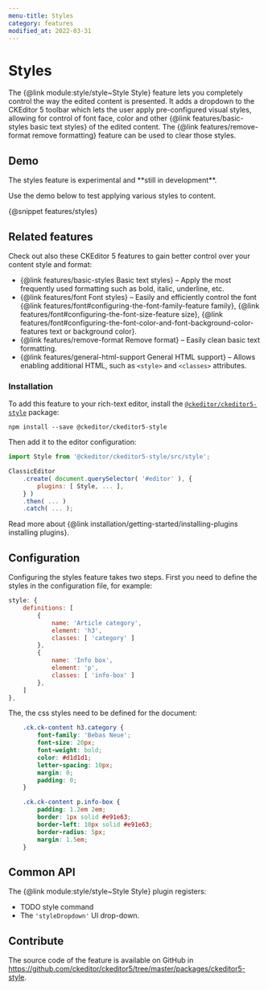 ```yaml
---
menu-title: Styles
category: features
modified_at: 2022-03-31
---
```


# Styles

The {@link module:style/style~Style Style} feature lets you completely control the way the edited content is presented. It adds a dropdown to the CKEditor 5 toolbar which lets the user apply pre-configured visual styles, allowing for control of font face, color and other {@link features/basic-styles basic text styles} of the edited content. The {@link features/remove-format remove formatting} feature can be used to clear those styles.

## Demo

<info-box>
	The styles feature is experimental and **still in development**.
</info-box>

Use the demo below to test applying various styles to content.

{@snippet features/styles}

## Related features

Check out also these CKEditor 5 features to gain better control over your content style and format:
* {@link features/basic-styles Basic text styles} &ndash; Apply the most frequently used formatting such as bold, italic, underline, etc.
* {@link features/font Font styles} &ndash; Easily and efficiently control the font {@link features/font#configuring-the-font-family-feature family}, {@link features/font#configuring-the-font-size-feature size}, {@link features/font#configuring-the-font-color-and-font-background-color-features text or background color}.
* {@link features/remove-format Remove format} &ndash; Easily clean basic text formatting.
* {@link features/general-html-support General HTML support} &ndash; Allows enabling additional HTML, such as `<style>` and `<classes>` attributes.

### Installation

To add this feature to your rich-text editor, install the [`@ckeditor/ckeditor5-style`](https://www.npmjs.com/package/@ckeditor/ckeditor5-style) package:

```plaintext
npm install --save @ckeditor/ckeditor5-style
```

Then add it to the editor configuration:

```js
import Style from '@ckeditor/ckeditor5-style/src/style';

ClassicEditor
	.create( document.querySelector( '#editor' ), {
		plugins: [ Style, ... ],
	} )
	.then( ... )
	.catch( ... );
```

<info-box info>
	Read more about {@link installation/getting-started/installing-plugins installing plugins}.
</info-box>

## Configuration

Configuring the styles feature takes two steps. First you need to define the styles in the configuration file, for example:

```js
style: {
	definitions: [
		{
			name: 'Article category',
			element: 'h3',
			classes: [ 'category' ]
		},
		{
			name: 'Info box',
			element: 'p',
			classes: [ 'info-box' ]
		},
	]
},

```

The, the css styles need to be defined for the document:

```css
	.ck.ck-content h3.category {
		font-family: 'Bebas Neue';
		font-size: 20px;
		font-weight: bold;
		color: #d1d1d1;
		letter-spacing: 10px;
		margin: 0;
		padding: 0;
	}

	.ck.ck-content p.info-box {
		padding: 1.2em 2em;
		border: 1px solid #e91e63;
		border-left: 10px solid #e91e63;
		border-radius: 5px;
		margin: 1.5em;
	}
```

## Common API

The {@link module:style/style~Style Style} plugin registers:

* TODO style command
* The `'styleDropdown'` UI drop-down.

## Contribute

The source code of the feature is available on GitHub in https://github.com/ckeditor/ckeditor5/tree/master/packages/ckeditor5-style.
